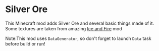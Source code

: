 
# Silver Ore

This Minecraft mod adds Silver Ore and several basic things made of it. 
Some textures are taken from amazing [Ice and Fire](https://github.com/AlexModGuy/Ice_and_Fire/) mod

 
Note:This mod uses `DataGenerator`, so don't forget to launch `Data` task before build or run!